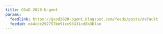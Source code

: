 ```yaml
---
title: GSoD 2020 b-gent
params:
  feedlink: https://gsod2020-bgent.blogspot.com/feeds/posts/default
  feedid: e44cde292757be91cc93431cd8b3b7ae
---
```

